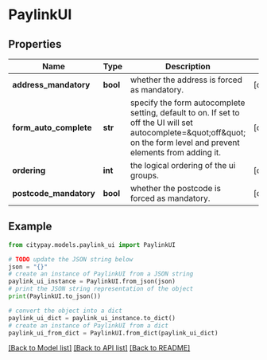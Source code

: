 # PaylinkUI


## Properties

Name | Type | Description | Notes
------------ | ------------- | ------------- | -------------
**address_mandatory** | **bool** | whether the address is forced as mandatory. | [optional] 
**form_auto_complete** | **str** | specify the form autocomplete setting, default to on. If set to off the UI will set autocomplete&#x3D;\&quot;off\&quot; on the form level and prevent elements from adding it. | [optional] 
**ordering** | **int** | the logical ordering of the ui groups. | [optional] 
**postcode_mandatory** | **bool** | whether the postcode is forced as mandatory. | [optional] 

## Example

```python
from citypay.models.paylink_ui import PaylinkUI

# TODO update the JSON string below
json = "{}"
# create an instance of PaylinkUI from a JSON string
paylink_ui_instance = PaylinkUI.from_json(json)
# print the JSON string representation of the object
print(PaylinkUI.to_json())

# convert the object into a dict
paylink_ui_dict = paylink_ui_instance.to_dict()
# create an instance of PaylinkUI from a dict
paylink_ui_from_dict = PaylinkUI.from_dict(paylink_ui_dict)
```
[[Back to Model list]](../README.md#documentation-for-models) [[Back to API list]](../README.md#documentation-for-api-endpoints) [[Back to README]](../README.md)


